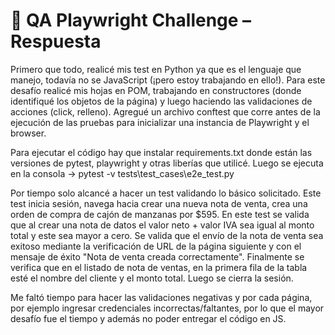 # 🧪 QA Playwright Challenge – Respuesta

Primero que todo, realicé mis test en Python ya que es el lenguaje que manejo, todavía no se JavaScript (¡pero estoy trabajando en ello!).
Para este desafío realicé mis hojas en POM, trabajando en constructores (donde identifiqué los objetos de la página) y luego haciendo las validaciones de acciones (click, relleno).
Agregué un archivo conftest que corre antes de la ejecución de las pruebas para inicializar una instancia de Playwright y el browser.

Para ejecutar el código hay que instalar requirements.txt donde están las versiones de pytest, playwright y otras liberías que utilicé. Luego se ejecuta en la consola -> pytest -v tests\test_cases\e2e_test.py

Por tiempo solo alcancé a hacer un test validando lo básico solicitado. Este test inicia sesión, navega hacia crear una nueva nota de venta, crea una orden de compra de cajón de manzanas por $595.
En este test se valida que al crear una nota de datos el valor neto + valor IVA sea igual al monto total y este sea mayor a cero. Se valida que el envío de la nota de venta sea exitoso mediante
la verificación de URL de la página siguiente y con el mensaje de éxito "Nota de venta creada correctamente". 
Finalmente se verifica que en el listado de nota de ventas, en la primera fila de la tabla esté el nombre del cliente y el monto total. Luego se cierra la sesión.


Me faltó tiempo para hacer las validaciones negativas y por cada página, por ejemplo ingresar credenciales incorrectas/faltantes, por lo que el mayor desafío fue el tiempo y además no poder entregar
el código en JS.
